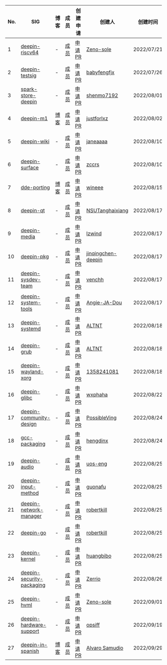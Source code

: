 |No.|SIG|博客|成员|创建申请|创建人|创建时间|结束时间|
|----|---|---|---|---|---|---|---|
|  1 | [deepin-riscv64](deepin-riscv64/README.md) | - | [成员](deepin-riscv64/MEMBERS.md) | [申请PR](https://github.com/deepin-community/SIG/pull/1) | [Zeno-sole](https://github.com/Zeno-sole) |2022/07/21|-|
|  2 | [deepin-testsig](deepin-testsig/README.md) | - | [成员](deepin-testsig/MEMBERS.md) | [申请PR](https://github.com/deepin-community/SIG/pull/4) | [babyfengfjx](https://github.com/babyfengfjx) |2022/07/26|-|
|  3 | [spark-store-deepin](spark-store-deepin/README.md) | - | [成员](spark-store-deepin/MEMBERS.md) | [申请PR](https://github.com/deepin-community/SIG/pull/3) | [shenmo7192](https://github.com/shenmo7192) |2022/08/01|-|
|  4 | [deepin-m1](deepin-m1/README.md) | [博客](https://deepin-community.github.io/sig-deepin-m1/) | [成员](deepin-m1/MEMBERS.md) | [申请PR](https://github.com/deepin-community/SIG/pull/5) | [justforlxz](https://github.com/justforlxz) |2022/08/02|-|
|  5 | [deepin-wiki](deepin-wiki/README.md) | - | [成员](deepin-wiki/MEMBERS.md) | [申请PR](https://github.com/deepin-community/SIG/pull/7) | [janeaaaa](https://github.com/janeaaaa) |2022/08/10|-|
|  6 | [deepin-surface](deepin-surface/README.md) | - | [成员](deepin-surface/MEMBERS.md) | [申请PR](https://github.com/deepin-community/SIG/pull/10) | [zccrs](https://github.com/zccrs) |2022/08/10|-|
|  7 | [dde-porting](dde-porting/README.md) | [博客](https://deepin-community.github.io/sig-dde-porting/) | [成员](dde-porting/MEMBERS.md) | [申请PR](https://github.com/deepin-community/SIG/pull/9) | [wineee](https://github.com/wineee) |2022/08/15|-|
|  8 | [deepin-qt](deepin-qt/README.md) | - | [成员](deepin-qt/MEMBERS.md) | [申请PR](https://github.com/deepin-community/SIG/pull/17) | [NSUTanghaixiang](https://github.com/NSUTanghaixiang) |2022/08/17|-|
|  9 | [deepin-media](deepin-media/README.md) | - | [成员](deepin-media/MEMBERS.md) | [申请PR](https://github.com/deepin-community/SIG/pull/18) | [lzwind](https://github.com/lzwind) |2022/08/17|-|
| 10 | [deepin-pkg](deepin-pkg/README.md) | - | [成员](deepin-pkg/MEMBERS.md) | [申请PR](https://github.com/deepin-community/SIG/pull/15) | [jinqingchen-deepin](https://github.com/jinqingchen-deepin) |2022/08/17|-|
| 11 | [deepin-sysdev-team](deepin-sysdev-team/README.md) | - | [成员](deepin-sysdev-team/MEMBERS.md) | [申请PR](https://github.com/deepin-community/SIG/pull/14) | [venchh](https://github.com/venchh) |2022/08/17|-|
| 12 | [deepin-system-tools](deepin-system-tools/README.md) | - | [成员](deepin-system-tools/MEMBERS.md) | [申请PR](https://github.com/deepin-community/SIG/pull/13) | [Angie-JA-Dou](https://github.com/Angie-JA-Dou) |2022/08/17|-|
| 13 | [deepin-systemd](deepin-systemd/README.md) | - | [成员](deepin-systemd/MEMBERS.md) | [申请PR](https://github.com/deepin-community/SIG/pull/22) | [ALTNT](https://github.com/ALTNT) |2022/08/18|-|
| 14 | [deepin-grub](deepin-grub/README.md) | - | [成员](deepin-grub/MEMBERS.md) | [申请PR](https://github.com/deepin-community/SIG/pull/22) | [ALTNT](https://github.com/ALTNT) |2022/08/18|-|
| 15 | [deepin-wayland-xorg](deepin-wayland-xorg/README.md) | - | [成员](deepin-wayland-xorg/MEMBERS.md) | [申请PR](https://github.com/deepin-community/SIG/pull/19) | [1358241081](https://github.com/1358241081) |2022/08/18| - |
| 16 | [deepin-glibc](deepin-glibc/README.md) | - | [成员](deepin-glibc/MEMBERS.md) | [申请PR](https://github.com/deepin-community/SIG/pull/32) | [wxphaha](https://github.com/wxphaha) |2022/08/22| - |
| 17 | [deepin-community-design](deepin-community-design/README.md) | - | [成员](deepin-community-design/MEMBERS.md) | [申请PR](https://github.com/deepin-community/SIG/pull/36) | [PossibleVing](https://github.com/PossibleVing) |2022/08/24| - |
| 18 | [gcc-packaging](gcc-packaging/README.md) | - | [成员](gcc-packaging/MEMBERS.md) | [申请PR](https://github.com/deepin-community/SIG/pull/26) | [hengdinx](https://github.com/hengdinx) |2022/08/24| - |
| 19 | [deepin-audio](deepin-audio/README.md) | - | [成员](deepin-audio/MEMBERS.md) | [申请PR](https://github.com/deepin-community/SIG/pull/38) | [uos-eng](https://github.com/uos-eng) |2022/08/25| - |
| 20 | [deepin-input-method](deepin-input-method/README.md) | - | [成员](deepin-input-method/MEMBERS.md) | [申请PR](https://github.com/deepin-community/SIG/pull/33) | [guonafu](https://github.com/guonafu) |2022/08/25| - |
| 21 | [deepin-network-manager](deepin-network-manager/README.md) | - | [成员](deepin-network-manager/MEMBERS.md) | [申请PR](https://github.com/deepin-community/SIG/pull/39) | [robertkill](https://github.com/robertkill) |2022/08/25| - |
| 22 | [deepin-go](deepin-go/README.md) | - | [成员](deepin-go/MEMBERS.md) | [申请PR](https://github.com/deepin-community/SIG/pull/39) | [robertkill](https://github.com/robertkill) |2022/08/25| - |
| 23 | [deepin-kernel](deepin-kernel/README.md) | - | [成员](deepin-kernel/MEMBERS.md) | [申请PR](https://github.com/deepin-community/SIG/pull/31) | [huangbibo](https://github.com/huangbibo) |2022/08/25| - |
| 24 | [deepin-security-packaging](deepin-security-packaging/README.md) | - | [成员](deepin-security-packaging/MEMBERS.md) | [申请PR](https://github.com/deepin-community/SIG/pull/42) | [Zerrio](https://github.com/Zerrio) |2022/08/26| - |
| 25 | [deepin-hvml](deepin-hvml/README.md) | - | [成员](deepin-hvml/MEMBERS.md) | [申请PR](https://github.com/deepin-community/SIG/pull/45) | [Zeno-sole](https://github.com/Zeno-sole) |2022/09/01| - |
| 26 | [deepin-hardware-support](deepin-hardware-support/README.md) | - | [成员](deepin-hardware-support/MEMBERS.md) | [申请PR](https://github.com/deepin-community/SIG/pull/51) | [opsiff](https://github.com/opsiff) |2022/09/19| - |
| 27 | [deepin-in-spanish](deepin-in-spanish/README.md) |[博客](https://deepin-community.github.io/sig-deepin-in-spanish/)| [成员](deepin-in-spanish/MEMBERS.md) |[申请PR](https://github.com/deepin-community/SIG/pull/52)|[Alvaro Samudio](https://github.com/alvarosamudio)|2022/09/29| - |
